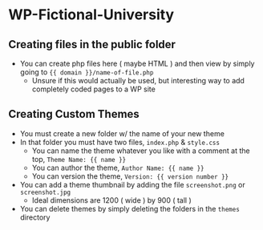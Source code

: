# WP-Fictional-University

## Creating files in the public folder

* You can create php files here ( maybe HTML ) and then view by simply going to `{{ domain }}/name-of-file.php`
    * Unsure if this would actually be used, but interesting way to add completely coded pages to a WP site

## Creating Custom Themes 

* You must create a new folder w/ the name of your new theme
* In that folder you must have two files, `index.php` & `style.css`
    * You can name the theme whatever you like with a comment at the top, `Theme Name: {{ name }}`
    * You can author the theme, `Author Name: {{ name }}`
    * You can version the theme, `Version: {{ version number }}`
* You can add a theme thumbnail by adding the file `screenshot.png` or `screenshot.jpg`
    * Ideal dimensions are 1200 ( wide ) by 900 ( tall )
* You can delete themes by simply deleting the folders in the `themes` directory